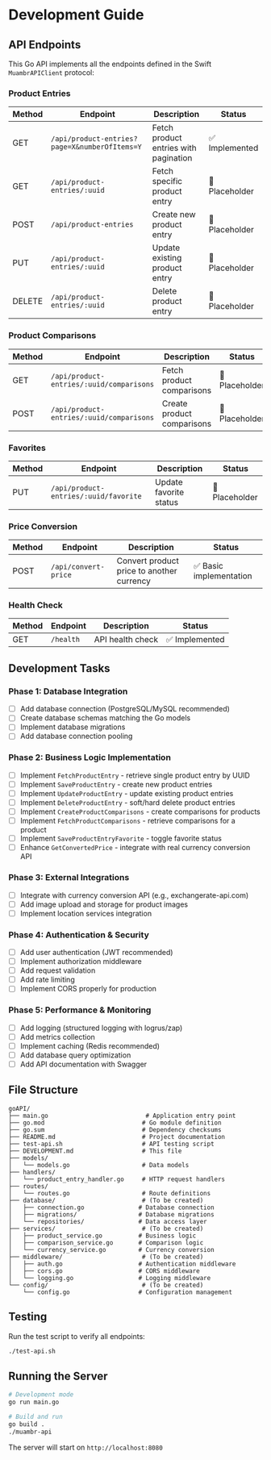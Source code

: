 # Development Guide

## API Endpoints

This Go API implements all the endpoints defined in the Swift `MuambrAPIClient` protocol:

### Product Entries

| Method | Endpoint | Description | Status |
|--------|----------|-------------|---------|
| GET | `/api/product-entries?page=X&numberOfItems=Y` | Fetch product entries with pagination | ✅ Implemented |
| GET | `/api/product-entries/:uuid` | Fetch specific product entry | 🚧 Placeholder |
| POST | `/api/product-entries` | Create new product entry | 🚧 Placeholder |
| PUT | `/api/product-entries/:uuid` | Update existing product entry | 🚧 Placeholder |
| DELETE | `/api/product-entries/:uuid` | Delete product entry | 🚧 Placeholder |

### Product Comparisons

| Method | Endpoint | Description | Status |
|--------|----------|-------------|---------|
| GET | `/api/product-entries/:uuid/comparisons` | Fetch product comparisons | 🚧 Placeholder |
| POST | `/api/product-entries/:uuid/comparisons` | Create product comparisons | 🚧 Placeholder |

### Favorites

| Method | Endpoint | Description | Status |
|--------|----------|-------------|---------|
| PUT | `/api/product-entries/:uuid/favorite` | Update favorite status | 🚧 Placeholder |

### Price Conversion

| Method | Endpoint | Description | Status |
|--------|----------|-------------|---------|
| POST | `/api/convert-price` | Convert product price to another currency | ✅ Basic implementation |

### Health Check

| Method | Endpoint | Description | Status |
|--------|----------|-------------|---------|
| GET | `/health` | API health check | ✅ Implemented |

## Development Tasks

### Phase 1: Database Integration
- [ ] Add database connection (PostgreSQL/MySQL recommended)
- [ ] Create database schemas matching the Go models
- [ ] Implement database migrations
- [ ] Add database connection pooling

### Phase 2: Business Logic Implementation
- [ ] Implement `FetchProductEntry` - retrieve single product entry by UUID
- [ ] Implement `SaveProductEntry` - create new product entries
- [ ] Implement `UpdateProductEntry` - update existing product entries
- [ ] Implement `DeleteProductEntry` - soft/hard delete product entries
- [ ] Implement `CreateProductComparisons` - create comparisons for products
- [ ] Implement `FetchProductComparisons` - retrieve comparisons for a product
- [ ] Implement `SaveProductEntryFavorite` - toggle favorite status
- [ ] Enhance `GetConvertedPrice` - integrate with real currency conversion API

### Phase 3: External Integrations
- [ ] Integrate with currency conversion API (e.g., exchangerate-api.com)
- [ ] Add image upload and storage for product images
- [ ] Implement location services integration

### Phase 4: Authentication & Security
- [ ] Add user authentication (JWT recommended)
- [ ] Implement authorization middleware
- [ ] Add request validation
- [ ] Add rate limiting
- [ ] Implement CORS properly for production

### Phase 5: Performance & Monitoring
- [ ] Add logging (structured logging with logrus/zap)
- [ ] Add metrics collection
- [ ] Implement caching (Redis recommended)
- [ ] Add database query optimization
- [ ] Add API documentation with Swagger

## File Structure

```
goAPI/
├── main.go                           # Application entry point
├── go.mod                           # Go module definition
├── go.sum                           # Dependency checksums
├── README.md                        # Project documentation
├── test-api.sh                      # API testing script
├── DEVELOPMENT.md                   # This file
├── models/
│   └── models.go                    # Data models
├── handlers/
│   └── product_entry_handler.go     # HTTP request handlers
├── routes/
│   └── routes.go                    # Route definitions
├── database/                        # (To be created)
│   ├── connection.go               # Database connection
│   ├── migrations/                 # Database migrations
│   └── repositories/               # Data access layer
├── services/                        # (To be created)
│   ├── product_service.go          # Business logic
│   ├── comparison_service.go       # Comparison logic
│   └── currency_service.go         # Currency conversion
├── middleware/                      # (To be created)
│   ├── auth.go                     # Authentication middleware
│   ├── cors.go                     # CORS middleware
│   └── logging.go                  # Logging middleware
└── config/                          # (To be created)
    └── config.go                   # Configuration management
```

## Testing

Run the test script to verify all endpoints:

```bash
./test-api.sh
```

## Running the Server

```bash
# Development mode
go run main.go

# Build and run
go build .
./muambr-api
```

The server will start on `http://localhost:8080`
